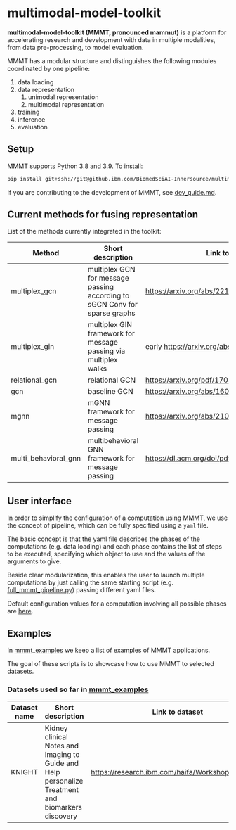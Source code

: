 # multimodal-model-toolkit

**multimodal-model-toolkit (MMMT, pronounced mammut)** is a platform for accelerating research and development with data in multiple
modalities, from data pre-processing, to model evaluation.

MMMT has a modular structure and distinguishes the following modules coordinated by one pipeline:
1. data loading
2. data representation
   1. unimodal representation
   2. multimodal representation
3. training
4. inference
5. evaluation

## Setup
<!-- See `python_requires` in setup.py/cfg -->
MMMT supports Python 3.8 and 3.9. To install:
```sh
pip install git+ssh://git@github.ibm.com/BiomedSciAI-Innersource/multimodal-model-toolkit
```

If you are contributing to the development of MMMT, see [dev_guide.md](dev_guide.md).

## Current methods for fusing representation
List of the methods currently integrated in the toolkit:

| Method | Short description | Link to publication                                |
|--------|-------------------|----------------------------------------------------|
| multiplex_gcn | multiplex GCN for message passing according to sGCN Conv for sparse graphs               | https://arxiv.org/abs/2210.14377         |
| multiplex_gin | multiplex GIN framework for message passing via multiplex walks               |   early https://arxiv.org/abs/2210.14377     |
| relational_gcn | relational GCN               | https://arxiv.org/pdf/1703.06103.pdf               |
| gcn    | baseline GCN               |   https://arxiv.org/abs/1609.02907v4  |
| mgnn    | mGNN framework for message passing               | https://arxiv.org/abs/2109.10119                   |
| multi_behavioral_gnn | multibehavioral GNN framework for message passing               | https://dl.acm.org/doi/pdf/10.1145/3340531.3412119 |


## User interface
In order to simplify the configuration of a computation using MMMT, we use the concept of pipeline, which can be fully specified using a `yaml` file.

The basic concept is that the yaml file describes the phases of the computations (e.g. data loading) and each phase contains the list of steps to be executed, specifying which object to use and the values of the arguments to give.

Beside clear modularization, this enables the user to launch multiple computations by just calling the same starting script (e.g. [full_mmmt_pipeline.py](mmmt_examples/knight/full_mmmt_pipeline.py)) passing different yaml files.

Default configuration values for a computation involving all possible phases are [here](mmmt/pipeline/defaults.yaml).


## Examples
In [mmmt_examples](mmmt_examples/README.md) we keep a list of examples of MMMT applications.

The goal of these scripts is to showcase how to use MMMT to selected datasets.

### Datasets used so far in [mmmt_examples](mmmt_examples/README.md)
| Dataset name | Short description                 | Link to dataset                   |
|--------------|-----------------------------------|-----------------------------------|
| KNIGHT   | Kidney clinical Notes and Imaging to Guide and Help personalize Treatment and biomarkers discovery  | https://research.ibm.com/haifa/Workshops/KNIGHT/  |
